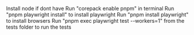 Install node if dont have
Run "corepack enable pnpm" in terminal
Run "pnpm playwright install" to install playwright
Run "pnpm install playwright" to install browsers
Run "pnpm exec playwright test --workers=1" from the tests folder to run the tests
